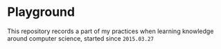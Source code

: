 # Playground
   This repository records a part of my practices when learning knowledge around computer science, started since `2015.03.27`
